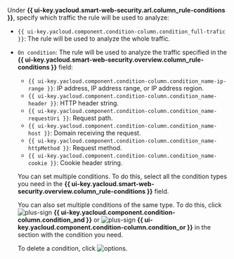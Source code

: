 Under **{{ ui-key.yacloud.smart-web-security.arl.column_rule-conditions }}**, specify which traffic the rule will be used to analyze:
* `{{ ui-key.yacloud.component.condition-column.condition_full-trafic }}`: The rule will be used to analyze the whole traffic.
* `On condition`: The rule will be used to analyze the traffic specified in the **{{ ui-key.yacloud.smart-web-security.overview.column_rule-conditions }}** field:
    * `{{ ui-key.yacloud.component.condition-column.condition_name-ip-range }}`: IP address, IP address range, or IP address region.
    * `{{ ui-key.yacloud.component.condition-column.condition_name-header }}`: HTTP header string.
    * `{{ ui-key.yacloud.component.condition-column.condition_name-requestUri }}`: Request path.
    * `{{ ui-key.yacloud.component.condition-column.condition_name-host }}`: Domain receiving the request.
    * `{{ ui-key.yacloud.component.condition-column.condition_name-httpMethod }}`: Request method.
    * `{{ ui-key.yacloud.component.condition-column.condition_name-cookie }}`: Cookie header string.

    You can set multiple conditions. To do this, select all the condition types you need in the **{{ ui-key.yacloud.smart-web-security.overview.column_rule-conditions }}** field.

    You can also set multiple conditions of the same type. To do this, click ![plus-sign](../../_assets/console-icons/plus.svg) **{{ ui-key.yacloud.component.condition-column.condition_and }}** or ![plus-sign](../../_assets/console-icons/plus.svg) **{{ ui-key.yacloud.component.condition-column.condition_or }}** in the section with the condition you need.

    To delete a condition, click ![options](../../_assets/console-icons/trash-bin.svg).
